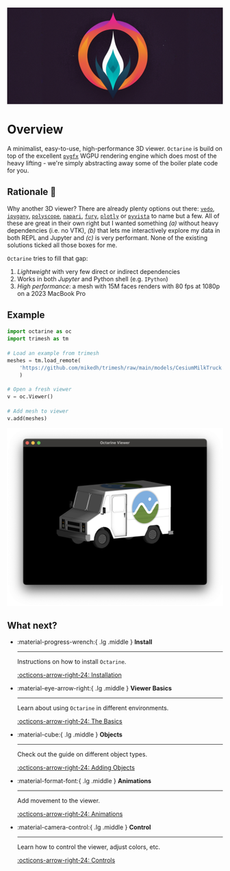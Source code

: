 ![banner](_static/octarine_logo_banner.png)

# Overview
A minimalist, easy-to-use, high-performance 3D viewer. `Octarine` is build on top of the excellent
[`pygfx`](https://github.com/pygfx/pygfx) WGPU rendering engine which does most of the heavy lifting - we're simply
abstracting away some of the boiler plate code for you.

## Rationale :thought_balloon:
Why another 3D viewer? There are already plenty options out there:
[`vedo`](https://github.com/marcomusy/vedo), [`ipygany`](https://github.com/jupyter-widgets-contrib/ipygany), [`polyscope`](https://github.com/nmwsharp/polyscope), [`napari`](https://github.com/napari/napari), [`fury`](https://github.com/fury-gl/fury), [`plotly`](https://github.com/plotly/plotly.py) or [`pyvista`](https://github.com/pyvista/pyvista) to name but a few. All of these are great in their own right but I wanted something *(a)* without heavy dependencies (i.e. no VTK), *(b)* that lets me interactively explore my data in both REPL and Jupyter and *(c)* is very performant. None of the existing solutions ticked all those boxes for me.

`Octarine` tries to fill that gap:

1. _Lightweight_ with very few direct or indirect dependencies
2. Works in both _Jupyter_ and Python shell (e.g. `IPython`)
3. _High performance_: a mesh with 15M faces renders with 80 fps at 1080p on a 2023 MacBook Pro

## Example

```python
import octarine as oc
import trimesh as tm

# Load an example from trimesh
meshes = tm.load_remote(
    'https://github.com/mikedh/trimesh/raw/main/models/CesiumMilkTruck.glb'
    )

# Open a fresh viewer
v = oc.Viewer()

# Add mesh to viewer
v.add(meshes)
```

![example](_static/milktruck_example.png)

## What next?

<div class="grid cards" markdown>

-   :material-progress-wrench:{ .lg .middle } __Install__

    ---

    Instructions on how to install `Octarine`.

    [:octicons-arrow-right-24: Installation](install.md)

-   :material-eye-arrow-right:{ .lg .middle } __Viewer Basics__

    ---

    Learn about using `Octarine` in different environments.

    [:octicons-arrow-right-24: The Basics](intro.md)

-   :material-cube:{ .lg .middle } __Objects__

    ---

    Check out the guide on different object types.

    [:octicons-arrow-right-24: Adding Objects](objects.md)

-   :material-format-font:{ .lg .middle } __Animations__

    ---

    Add movement to the viewer.

    [:octicons-arrow-right-24: Animations](animations.md)

-   :material-camera-control:{ .lg .middle } __Control__

    ---

    Learn how to control the viewer, adjust colors, etc.

    [:octicons-arrow-right-24: Controls](controls.md)

</div>